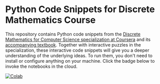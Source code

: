 # Python Code Snippets for Discrete Mathematics Course

This repository contains Python code snippets from the [Discrete Mathematics for Computer Science specialization at Coursera](https://www.coursera.org/specializations/discrete-mathematics) and its [accompanying textbook](http://discrete-math.tilda.ws/). Together with interactive puzzles in the specialization, these interactive code snippets will give you a deeper understanding of the underlying ideas. To run them, you don't need to install or configure anything on your machine. Click the badge below to invoke the notebooks in the cloud.

[![Colab](https://colab.research.google.com/assets/colab-badge.svg)](https://colab.research.google.com/github/nikitaslezkin/sat-colab/blob/master/index.ipynb)
